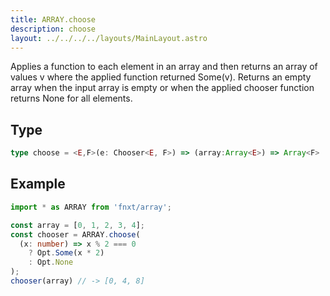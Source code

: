 ```yaml
---
title: ARRAY.choose
description: choose
layout: ../../../../layouts/MainLayout.astro
---
```


Applies a function to each element in an array and then returns an array of values v where 
the applied function returned Some(v). Returns an empty array when the input array is empty 
or when the applied chooser function returns None for all elements.

## Type
```ts
type choose = <E,F>(e: Chooser<E, F>) => (array:Array<E>) => Array<F>
```

## Example
```ts
import * as ARRAY from 'fnxt/array';

const array = [0, 1, 2, 3, 4];
const chooser = ARRAY.choose(
  (x: number) => x % 2 === 0
    ? Opt.Some(x * 2)
    : Opt.None
);
chooser(array) // -> [0, 4, 8]
```
